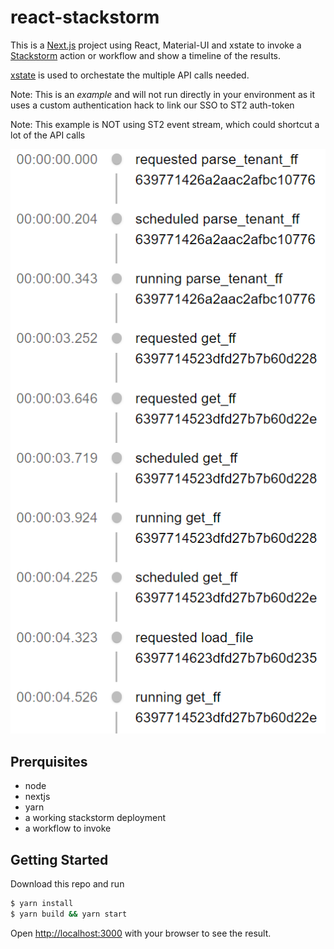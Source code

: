 # react-stackstorm

This is a [Next.js](https://nextjs.org/) project using React, Material-UI and xstate to
invoke a [Stackstorm](https://stackstorm.com/) action or workflow and show a timeline of the
results.

[xstate](https://xstate.js.org/docs/) is used to orchestate the multiple API calls needed.

Note: This is an _example_ and will not run directly in your environment as it uses
      a custom authentication hack to link our SSO to ST2 auth-token

Note: This example is NOT using ST2 event stream, which could shortcut a lot of the
      API calls

![Timeline](timeline.png)

## Prerquisites

* node
* nextjs
* yarn
* a working stackstorm deployment
* a workflow to invoke

## Getting Started

Download this repo and run

``` bash
$ yarn install
$ yarn build && yarn start
```

Open [http://localhost:3000](http://localhost:3000) with your browser to see the result.
